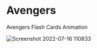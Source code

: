 # Avengers
Avengers Flash Cards Animation

![Screenshot 2022-07-16 110833](https://user-images.githubusercontent.com/50782324/179387508-d2d3d730-ad6e-4fba-8835-a1d5311caa2e.png)
